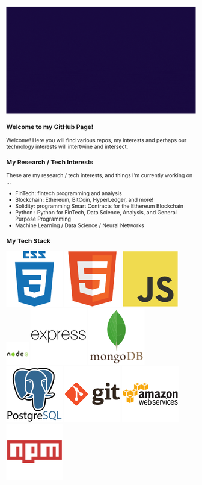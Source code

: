 

[![BJWgithubLogo](https://github.com/benjaminweymouth/benjaminweymouth/blob/main/Images/BenGIFintro2.gif)](https://github.com/benjaminweymouth)
### Welcome to my GitHub Page! 

Welcome! Here you will find various repos, my interests and perhaps our technology interests will intertwine and intersect. 

### My Research / Tech Interests

These are my research / tech interests, and things I’m currently working on ...

- FinTech: fintech programming and analysis
- Blockchain: Ethereum, BitCoin, HyperLedger, and more!  
- Solidity: programming Smart Contracts for the Ethereum Blockchain
- Python : Python for FinTech, Data Science, Analysis, and General Purpose Programming
- Machine Learning / Data Science / Neural Networks 


### My Tech Stack

<img src="https://github.com/devicons/devicon/blob/master/icons/css3/css3-plain-wordmark.svg" alt="CSS" width="150" height="150"/> <img src="https://github.com/devicons/devicon/blob/master/icons/html5/html5-original.svg" alt="HTML" width="150" height="150"/> <img src="https://github.com/devicons/devicon/blob/master/icons/javascript/javascript-original.svg" alt="JavaScript" width="150" height="150"/> <img src="https://github.com/devicons/devicon/blob/master/icons/nodejs/nodejs-original-wordmark.svg" alt="NodeJS" width="60" height="60"/> <img src="https://github.com/devicons/devicon/blob/master/icons/express/express-original-wordmark.svg" alt="ExpressJS" width="150" height="150"/> <img src="https://github.com/devicons/devicon/blob/master/icons/mongodb/mongodb-original-wordmark.svg" alt="MongoDB" width="150" height="150"/> <img src="https://github.com/devicons/devicon/blob/master/icons/postgresql/postgresql-original-wordmark.svg" alt="PostgreSQL" width="150" height="150"/> <img src="https://github.com/devicons/devicon/blob/master/icons/git/git-original-wordmark.svg" alt="Git" width="150" height="150"/> <img src="https://github.com/devicons/devicon/blob/master/icons/amazonwebservices/amazonwebservices-original-wordmark.svg" alt="AWS" width="150" height="150"/> <img src="https://github.com/devicons/devicon/blob/master/icons/npm/npm-original-wordmark.svg" alt="npm" width="150" height="150"/>  
 
 
<!--
**benjaminweymouth/benjaminweymouth** is a ✨ _special_ ✨ repository because its `README.md` (this file) appears on your GitHub profile.

Here are some ideas to get you started:

- 🔭 I’m currently working on ...
- 🌱 I’m currently learning ...
- 👯 I’m looking to collaborate on ...
- 🤔 I’m looking for help with ...
- 💬 Ask me about ...
- 📫 How to reach me: ...
- 😄 Pronouns: ...
- ⚡ Fun fact: ...
-->
